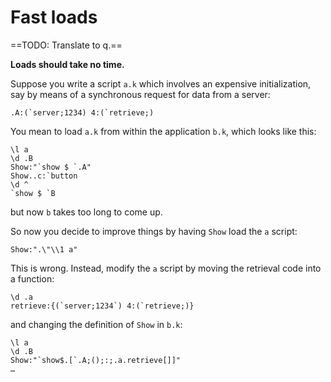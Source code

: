 # Fast loads


==TODO: Translate to q.==


**Loads should take no time.**

Suppose you write a script `a.k` which involves an expensive initialization, say by means of a synchronous request for data from a server:
```k
.A:(`server;1234) 4:(`retrieve;)
```
You mean to load `a.k` from within the application `b.k`, which looks like this:
```k
\l a
\d .B
Show:"`show $ `.A"
Show..c:`button
\d ^
`show $ `B
```
but now `b` takes too long to come up.

So now you decide to improve things by having `Show` load the `a` script:
```k
Show:".\"\\1 a"
```
This is wrong. Instead, modify the `a` script by moving the retrieval code into a function:
```k
\d .a
retrieve:{(`server;1234`) 4:(`retrieve;)}
```
and changing the definition of `Show` in `b.k`:
```k
\l a
\d .B
Show:"`show$.[`.A;();:;.a.retrieve[]]"
…
```


